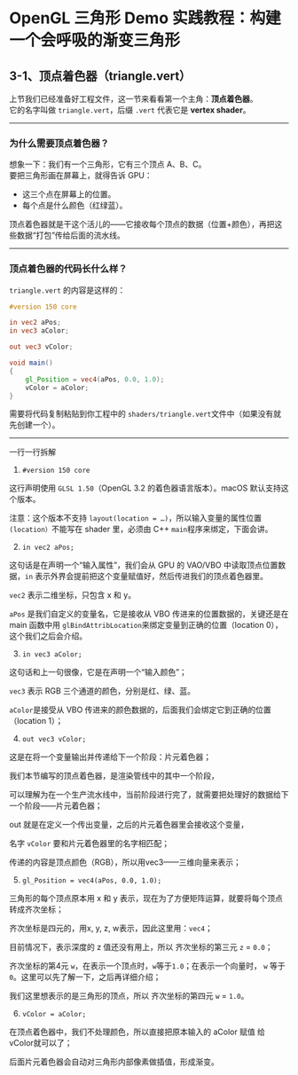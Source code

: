 # OpenGL 三角形 Demo 实践教程：构建一个会呼吸的渐变三角形

## 3-1、顶点着色器（triangle.vert）

上节我们已经准备好工程文件，这一节来看看第一个主角：**顶点着色器**。  
它的名字叫做 `triangle.vert`，后缀 `.vert` 代表它是 **vertex shader**。

---

### 为什么需要顶点着色器？

想象一下：我们有一个三角形，它有三个顶点 A、B、C。  
要把三角形画在屏幕上，就得告诉 GPU：  
- 这三个点在屏幕上的位置。  
- 每个点是什么颜色（红绿蓝）。

顶点着色器就是干这个活儿的——它接收每个顶点的数据（位置+颜色），再把这些数据“打包”传给后面的流水线。

---

### 顶点着色器的代码长什么样？

`triangle.vert` 的内容是这样的：

```glsl
#version 150 core

in vec2 aPos;
in vec3 aColor;

out vec3 vColor;

void main()
{
    gl_Position = vec4(aPos, 0.0, 1.0);
    vColor = aColor;
}
```

需要将代码复制粘贴到你工程中的 `shaders/triangle.vert`文件中（如果没有就先创建一个）。

---
一行一行拆解

1. `#version 150 core`

这行声明使用 `GLSL 1.50`（OpenGL 3.2 的着色器语言版本）。macOS 默认支持这个版本。

注意：这个版本不支持 `layout(location = …)`，所以输入变量的属性位置 `(location）`不能写在 shader 里，必须由 C++ `main`程序来绑定，下面会讲。

2. `in vec2 aPos;`

这句话是在声明一个“输入属性”，我们会从 GPU 的 VAO/VBO 中读取顶点位置数据，`in` 表示外界会提前把这个变量赋值好，然后传进我们的顶点着色器里。

`vec2` 表示二维坐标，只包含 x 和 y。

`aPos` 是我们自定义的变量名，它是接收从 VBO 传进来的位置数据的，关键还是在 main 函数中用 `glBindAttribLocation`来绑定变量到正确的位置（location 0），这个我们之后会介绍。

3. `in vec3 aColor;`

这句话和上一句很像，它是在声明一个“输入颜色”；

`vec3` 表示 RGB 三个通道的颜色，分别是红、绿、蓝。

`aColor`是接受从 VBO 传进来的颜色数据的，后面我们会绑定它到正确的位置（location 1）；

4. `out vec3 vColor;`

这是在将一个变量输出并传递给下一个阶段：片元着色器；

我们本节编写的顶点着色器，是渲染管线中的其中一个阶段，

可以理解为在一个生产流水线中，当前阶段进行完了，就需要把处理好的数据给下一个阶段——片元着色器；

out 就是在定义一个传出变量，之后的片元着色器里会接收这个变量，

名字 `vColor` 要和片元着色器里的名字相匹配；

传递的内容是顶点颜色（RGB），所以用vec3——三维向量来表示；

5. `gl_Position = vec4(aPos, 0.0, 1.0);`

三角形的每个顶点原本用 x 和 y 表示，现在为了方便矩阵运算，就要将每个顶点转成齐次坐标；

齐次坐标是四元的，用x, y, z, w表示，因此这里用：`vec4`；

目前情况下，表示深度的 z 值还没有用上，所以 齐次坐标的第三元 `z` = `0.0`；

齐次坐标的第4元 `w`，在表示一个顶点时，`w`等于`1.0`；在表示一个向量时， `w` 等于 `0`。这里可以先了解一下，之后再详细介绍；

我们这里想表示的是三角形的顶点，所以 齐次坐标的第四元 `w` = `1.0`。

6. `vColor = aColor;`

在顶点着色器中，我们不处理颜色，所以直接把原本输入的 aColor 赋值 给vColor就可以了；

后面片元着色器会自动对三角形内部像素做插值，形成渐变。

